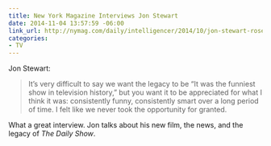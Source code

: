 ```yaml
---
title: New York Magazine Interviews Jon Stewart
date: 2014-11-04 13:57:59 -06:00
link_url: http://nymag.com/daily/intelligencer/2014/10/jon-stewart-rosewater-in-conversation.html
categories:
- TV
---
```


Jon Stewart:

> It’s very difficult to say we want the legacy to be “It was the funniest show in television history,” but you want it to be appreciated for what I think it was: consistently funny, consistently smart over a long period of time. I felt like we never took the opportunity for granted.

What a great interview. Jon talks about his new film, the news, and the legacy of *The Daily Show*.
